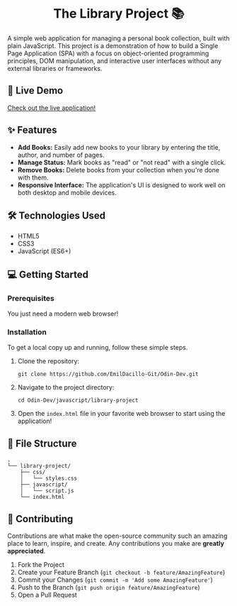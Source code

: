 <h1 align = center>The Library Project 📚</h1>
<p>
    A simple web application for managing a personal book collection, built with plain JavaScript. This project is a demonstration of how to build a Single Page Application (SPA) with a focus on object-oriented programming principles, DOM manipulation, and interactive user interfaces without any external libraries or frameworks.
</p>

<h2>🚀 Live Demo</h2>
<p>
    <a href="https://boisterous-parfait-41e12b.netlify.app/">Check out the live application!</a>
</p>

<h2>✨ Features</h2>
<ul>
    <li><strong>Add Books:</strong> Easily add new books to your library by entering the title, author, and number of pages.</li>
    <li><strong>Manage Status:</strong> Mark books as "read" or "not read" with a single click.</li>
    <li><strong>Remove Books:</strong> Delete books from your collection when you're done with them.</li>
    <li><strong>Responsive Interface:</strong> The application's UI is designed to work well on both desktop and mobile devices.</li>
</ul>

<h2>🛠️ Technologies Used</h2>
<ul>
    <li>HTML5</strong></li>
    <li>CSS3</strong></li>
    <li>JavaScript (ES6+)</strong></li>
</ul>

<h2>💻 Getting Started</h2>
<h3>Prerequisites</h3>
<p>
    You just need a modern web browser!
</p>
<h3>Installation</h3>
<p>
    To get a local copy up and running, follow these simple steps.
</p>
<ol>
    <li>
        Clone the repository:
        <pre><code class="language-bash">git clone https://github.com/EmilDacillo-Git/Odin-Dev.git</code></pre>
    </li>
    <li>
        Navigate to the project directory:
        <pre><code class="language-bash">cd Odin-Dev/javascript/library-project</code></pre>
    </li>
    <li>
        Open the <code>index.html</code> file in your favorite web browser to start using the application!
    </li>
</ol>

<h2>📂 File Structure</h2>
<pre><code>.
└── library-project/
    ├── css/
    │   └── styles.css
    ├── javascript/
    │   └── script.js
    └── index.html
</code></pre>

<h2>🙌 Contributing</h2>
<p>
    Contributions are what make the open-source community such an amazing place to learn, inspire, and create. Any contributions you make are <strong>greatly appreciated</strong>.
</p>
<ol>
    <li>Fork the Project</li>
    <li>Create your Feature Branch (<code>git checkout -b feature/AmazingFeature</code>)</li>
    <li>Commit your Changes (<code>git commit -m 'Add some AmazingFeature'</code>)</li>
    <li>Push to the Branch (<code>git push origin feature/AmazingFeature</code>)</li>
    <li>Open a Pull Request</li>
</ol>
